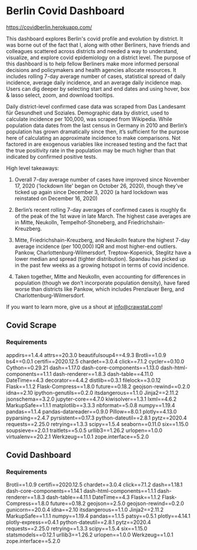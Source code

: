 # Berlin Covid Dashboard

https://covidberlin.herokuapp.com/

This dashboard explores Berlin's covid profile and evolution by district. It was borne out of the fact that I, along with other Berliners, have friends and colleagues scattered across districts and needed a way to understand, visualize, and explore covid epidemiology on a district level. The purpose of this dashboard is to help fellow Berliners make more informed personal decisions and policymakers and health agencies allocate resources. It includes rolling 7-day average number of cases, statistical spread of daily incidence, average daily incidence, and an average daily incidence map. Users can dig deeper by selecting start and end dates and using hover, box & lasso select, zoom, and download tooltips.

Daily district-level confirmed case data was scraped from Das Landesamt für Gesundheit und Soziales. Demographic data by district, used to calculate incidence per 100,000, was scraped from Wikipedia. While population data dates from the last census in Germany in 2010 and Berlin’s population has grown dramatically since then, it’s sufficient for the purpose here of calculating an approximate incidence to make comparisons. Not factored in are exogenous variables like increased testing and the fact that the true positivity rate in the population may be much higher than that indicated by confirmed positive tests.

High level takeaways:

1) Overall 7-day average number of cases have improved since November 17, 2020 ('lockdown lite' began on October 26, 2020), though they've ticked up again since December 3, 2020 (a hard lockdown was reinstated on December 16, 2020)

2) Berlin’s recent rolling 7-day averages of confirmed cases is roughly 6x of the peak of the 1st wave in late March. The highest case averages are in Mitte, Neukolln, Tempelhof-Shoneberg, and Friedrichshain-Kreuzberg.

3) Mitte, Friedrichshain-Kreuzberg, and Neukolln feature the highest 7-day average incidence (per 100,000) IQR and most higher-end outliers. Pankow, Charlottenburg-Wilmersdorf, Treptow-Kopenick, Steglitz have a lower median and spread (tighter distribution). Spandau has picked up in the past few weeks as a growing hotspot in terms of covid incidence.

4) Taken together, Mitte and Neukolln, even accounting for differences in population (though we don’t incorporate population density), have fared worse than districts like Pankow, which includes Prenzlauer Berg, and Charlottenburg-Wilmersdorf.

If you want to learn more, give us a shout at info@crawstat.com!

## Covid Scrape

### Requirements
appdirs==1.4.4
attrs==20.3.0
beautifulsoup4==4.9.3
Brotli==1.0.9
bs4==0.0.1
certifi==2020.12.5
chardet==3.0.4
click==7.1.2
cycler==0.10.0
Cython==0.29.21
dash==1.17.0
dash-core-components==1.13.0
dash-html-components==1.1.1
dash-renderer==1.8.3
dash-table==4.11.0
DateTime==4.3
decorator==4.4.2
distlib==0.3.1
filelock==3.0.12
Flask==1.1.2
Flask-Compress==1.8.0
future==0.18.2
geojson-rewind==0.2.0
idna==2.10
ipython-genutils==0.2.0
itsdangerous==1.1.0
Jinja2==2.11.2
jsonschema==3.2.0
jupyter-core==4.7.0
kiwisolver==1.3.1
lxml==4.6.2
MarkupSafe==1.1.1
matplotlib==3.3.3
nbformat==5.0.8
numpy==1.19.4
pandas==1.1.4
pandas-datareader==0.9.0
Pillow==8.0.1
plotly==4.13.0
pyparsing==2.4.7
pyrsistent==0.17.3
python-dateutil==2.8.1
pytz==2020.4
requests==2.25.0
retrying==1.3.3
scipy==1.5.4
seaborn==0.11.0
six==1.15.0
soupsieve==2.0.1
traitlets==5.0.5
urllib3==1.26.2
urlopen==1.0.0
virtualenv==20.2.1
Werkzeug==1.0.1
zope.interface==5.2.0



## Covid Dashboard

### Requirements
Brotli==1.0.9
certifi==2020.12.5
chardet==3.0.4
click==7.1.2
dash==1.18.1
dash-core-components==1.14.1
dash-html-components==1.1.1
dash-renderer==1.8.3
dash-table==4.11.1
DateTime==4.3
Flask==1.1.2
Flask-Compress==1.8.0
future==0.18.2
geojson==2.5.0
geojson-rewind==0.2.0
gunicorn==20.0.4
idna==2.10
itsdangerous==1.1.0
Jinja2==2.11.2
MarkupSafe==1.1.1
numpy==1.19.4
pandas==1.1.5
patsy==0.5.1
plotly==4.14.1
plotly-express==0.4.1
python-dateutil==2.8.1
pytz==2020.4
requests==2.25.0
retrying==1.3.3
scipy==1.5.4
six==1.15.0
statsmodels==0.12.1
urllib3==1.26.2
urlopen==1.0.0
Werkzeug==1.0.1
zope.interface==5.2.0

